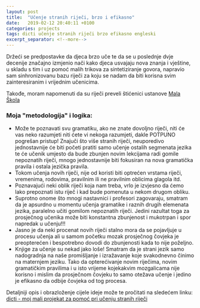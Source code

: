 ```yaml
---
layout: post
title:  "Učenje stranih riječi, brzo i efikasno"
date:   2019-02-12 20:40:11 +0100
categories: projects
tags: dicti učenje stranih riječi brzo efikasno engleski
excerpt_separator: <!--more-->
---
```


Držeći se predpostavke da djeca brzo uče te da se u poslednje dvje decenije značajno izmjenio nači kako djeca usvajaju nova znanja i vještine, u skladu s tim i uz pomoć malih trikova za sintetiziranje govora, napravio sam sinhronizovanu bazu riječi za koju se nadam da biti korisna svim zainteresiranim i vrijednim učenicima.  
  
Takođe, moram napomenuti da su riječi preveli štićenici ustanove [Mala Škola](http://malaskola.org)  

<!--more-->

### Moja "metodologija" i logika:  
  
- Može te poznavati svu gramatiku, ako ne znate dovoljno riječi, niti će vas neko razumjeti niti ćete vi nekoga razumjeti, dakle POTPUNO pogrešan pristup!
Znajuči što više stranih riječi, neuporedivo jednostavnije će biti početi pratiti samo učenje ostalih segmenata jezika te će učenik umjesto da bude zbunjen novim lekcijama radi gomile nepoznatih riječi, mnogo jednostavnije biti fokusiran na nova gramatička pravila i ostala jezička pravila.
- Tokom učenja novih riječi, nije od koristi biti optrećen vrstama riječi, vremenima, rodovima, pravilnim ili ne pravilnim oblicima glagola itd.
- Poznavajući neki oblik riječi koja nam treba, vrlo je izvjesno da ćemo lako prepoznati istu riječ i kad bude pomenuta u nekom drugom obliku.
- Suprotno onome što mnogi nastavnici i profesori zagovaraju, smatram da je apsurdno u momentu učenja gramatike i raznih drugih elemenata jezika, paralelno učiti gomilom nepoznatih riječi. Jedini razultat toga za prosječnog učenika može biti konstantna zbunjenost i mukotrpan i spor napredak u učenju!!!
- Jasno je da neki procenat novih riječi stalno mora da se pojavljuje u procesu učenja ali u samom početku mozak prosječnog čovjeka je preopterećen i bespotrebno dovodi do zbunjenosti kada to nije poželjno.
- Knjige za učenje su nekad jako loše! Smatram da je strani jezik samo nadogradnja na naše promišljanje i izražavanje koje svakodnevno činimo na maternjem jeziku. Tako da opterećivanje novim riječima, novim gramatičkim pravilima i u isto vrijeme kojekakvim mozgalicama nije korisno i mislim da prosječnom čovjeku to samo otežava učenje i jedino je efikasno da odbije čovjeka od tog procesa.  

Detaljniji opis i obrazloženje cijele ideje može te pročitati na sledećem linku: [dicti - moj mali projekat za pomoć pri učenju stranih riječi](https://github.com/nardev/dicti)  


